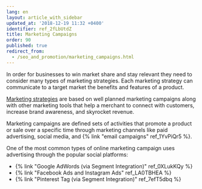 ```yaml
---
lang: en
layout: article_with_sidebar
updated_at: '2018-12-19 11:32 +0400'
identifier: ref_2fLbUtdZ
title: Marketing Campaigns
order: 90
published: true
redirect_from:
  - /seo_and_promotion/marketing_campaigns.html
---
```

In order for businesses to win market share and stay relevant they need to consider many types of marketing strategies. Each marketing strategy can communicate to a target market the benefits and features of a product.

[Marketing strategies](https://www.x-cart.com/blog/content-strategy.html "Marketing Campaigns") are based on well planned marketing campaigns along with other marketing tools that help a merchant to connect with customers, increase brand awareness, and skyrocket revenue.

Marketing campaigns are defined sets of activities that promote a product or sale over a specific time through marketing channels like paid advertising, social media, and {% link "email campaigns" ref_1YvPiQr5 %}. 

One of the most common types of online marketing campaign uses advertising through the popular social platforms:
* {% link "Google AdWords (via Segment Integration)" ref_0XLukKQy %}
* {% link "Facebook Ads and Instagram Ads" ref_LA0TBHEA %}
* {% link "Pinterest Tag (via Segment Integration)" ref_7efT5dbq %}
